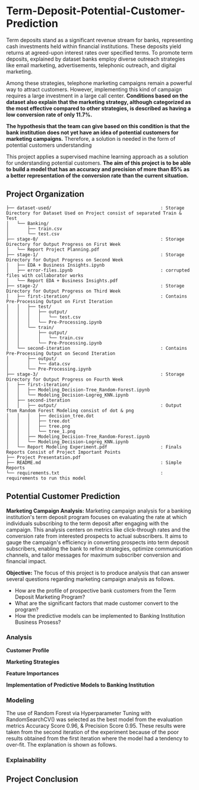 # Term-Deposit-Potential-Customer-Prediction
Term deposits stand as a significant revenue stream for banks, representing cash investments held within financial institutions. These deposits yield returns at agreed-upon interest rates over specified terms. To promote term deposits, explained by dataset banks employ diverse outreach strategies like email marketing, advertisements, telephonic outreach, and digital marketing.

Among these strategies, telephone marketing campaigns remain a powerful way to attract customers. However, implementing this kind of campaign requires a large investment in a large call center. **Conditions based on the dataset also explain that the marketing strategy, although categorized as the most effective compared to other strategies, is described as having a low conversion rate of only 11.7%.**

**The hypothesis that the team can give based on this condition is that the bank institution does not yet have an idea of potential customers for marketing campaigns.** Therefore, a solution is needed in the form of potential customers understanding

This project applies a supervised machine learning approach as a solution for understanding potential customers. **The aim of this project is to be able to build a model that has an accuracy and precision of more than 85% as a better representation of the conversion rate than the current situation.**

## Project Organization
```
├── dataset-used/                                         : Storage Directory for Dataset Used on Project consist of separated Train & Test
│   └── Banking/
│       ├── train.csv
│       └── test.csv
├── stage-0/                                              : Storage Directory for Output Progress on First Week  
│   └── Report Project Planning.pdf
├── stage-1/                                              : Storage Directory for Output Progress on Second Week
│   ├── EDA + Business Insights.ipynb
│   ├── error-files.ipynb                                 : corrupted files with collaborator works
│   └── Report EDA + Business Insights.pdf
├── stage-2/                                              : Storage Directory for Output Progress on Third Week
│   ├── first-iteration/                                  : Contains Pre-Processing Output on First Iteration
│   │   ├── test/
│   │   │   ├── output/
│   │   │   │   └── test.csv
│   │   │   └── Pre-Processing.ipynb
│   │   └── train/
│   │       ├── output/
│   │       │   └── train.csv
│   │       └── Pre-Processing.ipynb
│   └── second-iteration                                  : Contains Pre-Processing Output on Second Iteration
│       ├── output/
│       │   └── data.csv
│       └── Pre-Processing.ipynb
├── stage-3/                                              : Storage Directory for Output Progress on Fourth Week
│   ├── first-iteration/
│   │   ├── Modeling_Decision-Tree_Random-Forest.ipynb
│   │   └── Modeling_Decision-Logreg_KNN.ipynb
│   ├── second-iteration
│   │   ├── output/                                       : Output ftom Random Forest Modeling consist of dot & png
│   │   │   ├── decision_tree.dot
│   │   │   ├── tree.dot
│   │   │   ├── tree.png
│   │   │   └── tree_1.png
│   │   ├── Modeling_Decision-Tree_Random-Forest.ipynb
│   │   └── Modeling_Decision-Logreg_KNN.ipynb
│   └── Report Modeling Experiment.pdf                    : Finals Reports Consist of Project Important Points
├── Project Presentation.pdf
├── README.md                                             : Simple Reports
└── requirements.txt                                      : requirements to run this model  

```

## Potential Customer Prediction

**Marketing Campaign Analysis:**
Marketing campaign analysis for a banking institution's term deposit program focuses on evaluating the rate at which individuals subscribing to the term deposit after engaging with the campaign. This analysis centers on metrics like click-through rates and the conversion rate from interested prospects to actual subscribers. It aims to gauge the campaign's efficiency in converting prospects into term deposit subscribers, enabling the bank to refine strategies, optimize communication channels, and tailor messages for maximum subscriber conversion and financial impact.

**Objective:**
The focus of this project is to produce analysis that can answer several questions regarding marketing campaign analysis as follows.
- How are the profile of prospective bank customers from the Term Deposit Marketing Program?
- What are the significant factors that made customer convert to the program?
- How the predictive models can be implemented to Banking Institution Business Prosess?

### Analysis

**Customer Profile**

**Marketing Strategies**

**Feature Importances**

**Implementation of Predictive Models to Banking Institution**

### Modeling
The use of Random Forest via Hyperparameter Tuning with RandomSearchCV() was selected as the best model from the evaluation metrics Accuracy Score 0.96, & Precision Score 0.95. These results were taken from the second iteration of the experiment because of the poor results obtained from the first iteration where the model had a tendency to over-fit. The explanation is shown as follows.

### Explainability

## Project Conclusion
